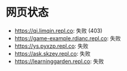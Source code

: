 # 网页状态
- https://qi.limqin.repl.co: 失败 (403)
- https://game-example.rdianc.repl.co: 失败
- https://ys.pyxzp.repl.co: 失败
- https://ask.skzey.repl.co: 失败
- https://learninggarden.repl.co: 失败
